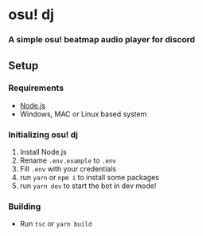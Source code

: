 # osu! dj

### A simple osu! beatmap audio player for discord

## Setup

### Requirements

-   [Node.js](https://nodejs.org)
-   Windows, MAC or Linux based system

### Initializing osu! dj

1. Install Node.js
2. Rename `.env.example` to `.env`
3. Fill `.env` with your credentials
4. run `yarn` or `npm i` to install some packages
5. run `yarn dev` to start the bot in dev mode!

### Building

-   Run `tsc` or `yarn build`
